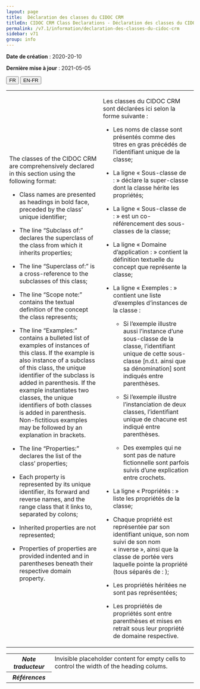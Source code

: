 ```yaml
---
layout: page
title:  Déclaration des classes du CIDOC CRM
titleEn: CIDOC CRM Class Declarations - Déclaration des classes du CIDOC CRM
permalink: /v7.1/information/declaration-des-classes-du-cidoc-crm
sidebar: v71
group: info
---
```


**Date de création** : 2020-20-10

**Dernière mise à jour** : 2021-05-05

<div class="lang-buttons">
  <button id="fr" class="activate">FR</button>
  <button id="en-fr">EN-FR</button>
</div>

<table class="text">
<colgroup>
<col style="width: 50%">
</colgroup>
<tbody>
<tr>
<td class="en"><p>The classes of the CIDOC CRM are comprehensively declared in this section using the following format:</p>
<ul>
<li>
<p>Class names are presented as headings in bold face, preceded by the class’ unique identifier;</p>
</li>
<li>
<p>The line “Subclass of:” declares the superclass of the class from which it inherits properties;</p>
</li>
<li>
<p>The line “Superclass of:” is a cross-reference to the subclasses of this class;</p>
</li>
<li>
<p>The line “Scope note:” contains the textual definition of the concept the class represents;</p>
</li>
<li>
<p>The line “Examples:” contains a bulleted list of examples of instances of this class. If the example is also instance of a subclass of this class, the unique identifier of the subclass is added in parenthesis. If the example instantiates two classes, the unique identifiers of both classes is added in parenthesis. Non-fictitious examples may be followed by an explanation in brackets.</p>
</li>
<li>
<p>The line “Properties:” declares the list of the class’ properties;</p>
</li>
<li>
<p>Each property is represented by its unique identifier, its forward and reverse names, and the range class that it links to, separated by colons;</p>
</li>
<li>
<p>Inherited properties are not represented;</p>
</li>
<li>
<p>Properties of properties are provided indented and in parentheses beneath their respective domain property.</p>
</li>
</ul></td>
<td><p>Les classes du CIDOC CRM sont déclarées ici selon la forme suivante :</p>
<ul>
<li>
<p>Les noms de classe sont présentés comme des titres en gras précédés de l’identifiant unique de la classe;</p>
</li>
<li>
<p>La ligne « Sous-classe de : » déclare la super-classe dont la classe hérite les propriétés;</p>
</li>
<li>
<p>La ligne « Sous-classe de : » est un co-référencement des sous-classes de la classe;</p>
</li>
<li>
<p>La ligne « Domaine d’application : » contient la définition textuelle du concept que représente la classe;</p>
</li>
<li>
<p>La ligne « Exemples : » contient une liste d’exemples d’instances de la classe :</p>

<ul>
<li>
<p>Si l’exemple illustre aussi l’instance d’une sous-classe de la classe, l’identifiant unique de cette sous-classe [n.d.t. ainsi que sa dénomination] sont indiqués entre parenthèses.</p>
</li>
<li>
<p>Si l’exemple illustre l’instanciation de deux classes, l’identifiant unique de chacune est indiqué entre parenthèses.</p>
</li>
<li>
<p>Des exemples qui ne sont pas de nature fictionnelle sont parfois suivis d’une explication entre crochets.</p>
</li>
</ul></li>
<li>
<p>La ligne « Propriétés : » liste les propriétés de la classe;</p>
</li>
<li>
<p>Chaque propriété est représentée par son identifiant unique, son nom suivi de son nom « inverse », ainsi que la classe de portée vers laquelle pointe la propriété (tous séparés de : );</p>
</li>
<li>
<p>Les propriétés héritées ne sont pas représentées;</p>
</li>
<li>
<p>Les propriétés de propriétés sont entre parenthèses et mises en retrait sous leur propriété de domaine respective.</p>
</li>
</ul></td>
</tr>
</tbody>
</table>
<table>
<tbody>
<tr class="odd">
<th><em>Note traducteur</em></th>
<td><span class="empty-cell">Invisible placeholder content for empty cells to control the width of the heading colums.</span></td>
</tr>
<tr class="even">
<th><em>Références</em></th>
<td></td>
</tr>
</tbody>
</table>


